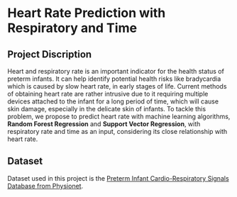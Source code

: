 # Heart Rate Prediction with Respiratory and Time

## Project Discription
Heart and respiratory rate is an important indicator for the health status of preterm infants. It can help identify potential health risks like bradycardia which is caused by slow heart rate, in early stages of life. Current methods of obtaining heart rate are rather intrusive due to it requiring multiple devices attached to the infant for a long period of time, which will cause skin damage, especially in the delicate skin of infants. To tackle this problem, we propose to predict heart rate with machine learning algorithms, **Random Forest Regression** and **Support Vector Regression**, with respiratory rate and time as an input, considering its close relationship with heart rate. 

## Dataset
Dataset used in this project is the [Preterm Infant Cardio-Respiratory Signals Database from Physionet](https://physionet.org/content/picsdb/1.0.0/). 
